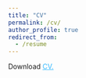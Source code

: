 ```yaml
---
title: "CV"
permalink: /cv/
author_profile: true
redirect_from:
  - /resume
---
```



  Download <a href="https://github.com/mboundordiouf/My_CV/blob/main/CV_Mboundor_DIOUF.pdf" target="_blank" style="color:#33b8ff;">CV.

